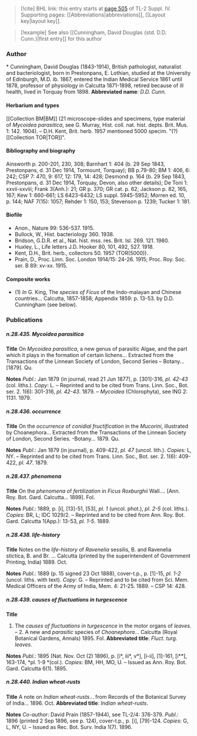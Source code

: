 > [!cite] BHL link: this entry starts at [page 505](https://www.biodiversitylibrary.org/page/33266182) of TL-2 Suppl. IV.
> Supporting pages: [[Abbreviations|abbreviations]], [[Layout key|layout key]].

> [!example] See also [[Cunningham, David Douglas {std. D.D. Cunn.}|first entry]] for this author

### Author

\* Cunningham, David Douglas (1843-1914), British pathologist, naturalist and bacteriologist, born in Prestonpans, E. Lothian, studied at the University of Edinburgh, M.D. ib. 1867, entered the Indian Medical Service 1861 until 1878, professor of physiology in Calcutta 1871-1898, retired because of ill health, lived in Torquay from 1898. 
**Abbreviated name**: *D.D. Cunn.*

#### Herbarium and types

[[Collection BM|BM]] (21 microscope-slides and specimens, type material of *Mycoidea parasitica*, see G. Murray, Hist. coll. nat. hist. depts. Brit. Mus. 1: 142. 1904). – D.H. Kent, Brit. herb. 1957 mentioned 5000 specim. "(?)[[Collection TOR|TOR]]".

#### Bibliography and biography

Ainsworth p. 200-201, 230, 308; Barnhart 1: 404 (b. 29 Sep 1843, Prestonpans, d. 31 Dec 1914, Tormount, Torquay); BB p.79-80; BM 1: 406, 6: 242; CSP 7: 470, 9: 617, 12: 179, 14: 428; Desmond p. 164 (b. 29 Sep 1843, Prestonpans, d. 31 Dec 1914, Torquay, Devon, also other details); De Toni 1: xxvii-xxviii; Frank 3(Anh.): 21; GR p. 370; GR cat. p. 62; Jackson p. 82, 165, 167; Kew 1: 660-661; LS 6423-6432; LS suppl. 5945-5952; Morren ed. 10, p. 144; NAF 7(15): 1057; Rehder 1: 150, 153; Stevenson p. 1239; Tucker 1: 181.

#### Biofile

- Anon., Nature 99: 536-537. 1915.
- Bullock, W., Hist. bacteriology 360. 1938.
- Bridson, G.D.R. et al., Nat. hist. mss. res. Brit. Isl. 269. 121. 1980.
- Huxley, L., Life letters J.D. Hooker 80, 101, 492, 527. 1918.
- Kent, D.H., Brit. herb., collectors 50. 1957 (TOR(5000)).
- Prain, D., Proc. Linn. Soc. London 1914/15: 24-26. 1915; Proc. Roy. Soc. ser. B 89: xv-xx. 1915.

#### Composite works

- (1) *In* G. King, The *species of Ficus* of the Indo-malayan and Chinese countries... Calcutta, 1857-1858; Appendix 1859: p. 13-53. by D.D. Cunningham (see below).

### Publications

##### n.28.435. Mycoidea parasitica

**Title**
On *Mycoidea parasitica*, a new genus of parasitic Algae, and the part which it plays in the formation of certain lichens... Extracted from the Transactions of the Linnean Society of London, Second Series – Botany... \[1879\]. Qu.

**Notes**
*Publ*.: Jan 1879 (in journal, read 21 Jun 1877), p. \[301\]-316, *pl. 42-43* (col. liths.). *Copy*: L. – Reprinted and to be cited from Trans. Linn. Soc., Bot. ser. 2. 1(6): 301-316, *pl. 42-43*. 1879. – *Mycoidea* (Chlorophyta), see ING 2: 1131. 1979.

##### n.28.436. occurrence

**Title**
On the *occurrence* of *conidial fructification* in the *Mucorini*, illustrated by Choanephora... Extracted from the Transactions of the Linnean Society of London, Second Series. -Botany... 1879. Qu.

**Notes**
*Publ*.: Jan 1879 (in journal), p. 409-422, *pl. 47* (uncol. lith.). *Copies*: L, NY. – Reprinted and to be cited from Trans. Linn. Soc., Bot. ser. 2. 1(6): 409-422, *pl. 47*. 1879.

##### n.28.437. phenomena

**Title**
On the *phenomena* of *fertilization* in *Ficus Roxburghii* Wall.... \[Ann. Roy. Bot. Gard. Calcutta... 1899\]. Fol.

**Notes**
*Publ*.: 1889, p. \[i\], \[13\]-51, \[53\], *pl. 1* (uncol. phot.), *pl. 2-5* (col. liths.). *Copies*: BR, L; IDC 1029/2. – Reprinted and to be cited from Ann. Roy. Bot. Gard. Calcutta 1(App.): 13-53, *pl. 1-5*. 1889.

##### n.28.438. life-history

**Title**
Notes on the *life-history* of *Ravenelia* sessilis, B. and Ravenelia stictica, B. and Br. ... Calcutta (printed by the superintendent of Government Printing, India) 1889. Oct.

**Notes**
*Publ*.: 1889 (p. 15 signed 23 Oct 1888), cover-t.p., p. \[1\]-15, *pl. 1-2* (uncol. liths. with text).
*Copy*: G. – Reprinted and to be cited from Sci. Mem. Medical Officers of the Army of India, Mem. 4: 21-25. 1889. – CSP 14: 428.

##### n.28.439. causes of fluctuations in turgescence

**Title**
1. The *causes of fluctuations in turgescence* in the motor organs of *leaves*. – 2. A new and *parasitic* species of *Choanephora*... Calcutta (Royal Botanical Gardens, Annals) 1895. Fol.
**Abbreviated title**: *Fluct. turg. leaves*.

**Notes**
*Publ*.: 1895 (Nat. Nov. Oct (2) 1896), p. \[i\*, iii\*, v\*\], \[i-ii\], \[1\]-161, \[i\*\*\], 163-174, *pl. 1-9 *(col.). *Copies*: BM, HH, MO, U. – Issued as Ann. Roy. Bot. Gard. Calcutta 6(1). 1895.

##### n.28.440. Indian wheat-rusts

**Title**
A note on *Indian wheat-rusts*... from Records of the Botanical Survey of India... 1896. Oct.
**Abbreviated title**: *Indian wheat-rusts*.

**Notes**
*Co-author*: David Prain (1857-1944), see TL-2/4: 376-379.
*Publ*.: 1896 (printed 2 Sep 1896, see p. 124), cover-t.p., p. \[i\], \[79\]-124. *Copies*: G, L, NY, U. – Issued as Rec. Bot. Surv. India 1(7). 1896.

